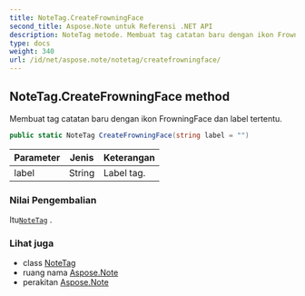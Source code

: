 ```yaml
---
title: NoteTag.CreateFrowningFace
second_title: Aspose.Note untuk Referensi .NET API
description: NoteTag metode. Membuat tag catatan baru dengan ikon FrowningFace dan label tertentu.
type: docs
weight: 340
url: /id/net/aspose.note/notetag/createfrowningface/
---
```

## NoteTag.CreateFrowningFace method

Membuat tag catatan baru dengan ikon FrowningFace dan label tertentu.

```csharp
public static NoteTag CreateFrowningFace(string label = "")
```

| Parameter | Jenis | Keterangan |
| --- | --- | --- |
| label | String | Label tag. |

### Nilai Pengembalian

Itu[`NoteTag`](../) .

### Lihat juga

* class [NoteTag](../)
* ruang nama [Aspose.Note](../../notetag/)
* perakitan [Aspose.Note](../../../)


